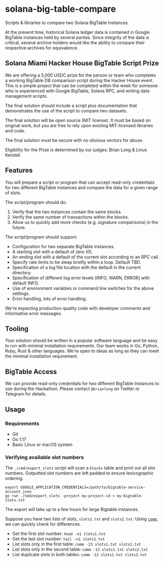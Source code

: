 # solana-big-table-compare
Scripts &amp; libraries to compare two Solana BigTable Instances.

At the present time, historical Solana ledger data is contained in Google BigTable instances held by several parties. Since integrity of the data is critical, several archive holders would like the ability to compare their respective archives for equivalence.

## Solana Miami Hacker House BigTable Script Prize
We are offering a 5,000 USDC prize for the person or team who completes a working BigTable DB comparison script during the Hacker House event. This is a simple project that can be completed within the week for someone who is experienced with Google BigTable, Solana RPC, and writing data management scripts.

The final solution should include a script plus documentation that demonstrates the use of the script to compare two datasets.

The final solution will be open source (MIT license). It must be based on original work, but you are free to rely upon existing MIT-licensed libraries and code.

The final solution must be secure with no obvious vectors for abuse.

Eligibility for the Prize is determined by our judges: Brian Long & Linus Kendall.

## Features
You will prepare a script or program that can accept read-only credentials for two different BigTable instances and compare the data for a given range of slots.

The script/program should do:
1. Verify that the two instances contain the same blocks.
2. Verify the same number of transactions within the blocks.
3. Allow us to quickly add more checks (e.g. signature comparisons) in the future.

The script/program should support:
- Configuration for two separate BigTable instances.
- A starting slot with a default of zero (0).
- An ending slot with a default of the current slot according to an RPC call.
- Specify rate limits to be sleep briefly within a loop. Default TBD.
- Specification of a log file location with the default in the current directory.
- Specification of different log error levels [INFO, WARN, ERROR] with default INFO.
- Use of environment variables or command line switches for the above settings.
- Error handling, lots of error handling.

We're expecting production-quality code with developer comments and informative error messages.

## Tooling
Your solution should be written in a popular software language and be easy to run with minimal installation requirements. Our team works in Go, Python, Ruby, Rust & other languages. We're open to ideas as long as they can meet the minimal installation requirement.

## BigTable Access
We can provide read-only credentials for two different BigTable Instances to use during the Hackathon. Please contact `@brianlong` on Twitter or Telegram for details.

## Usage

### Requirements

- Git
- Go 1.17
- Basic Linux or macOS system

### Verifying available slot numbers

The `./cmd/export_slots` script will scan a `blocks` table and print out all slot numbers.
Outputted slot numbers are left padded to ensure lexicographic ordering.

```shell
export GOOGLE_APPLICATION_CREDENTIALS=/path/to/bigtable-service-account.json
go run ./cmd/export_slots -project my-project-id > my-bigtable-slots.txt
```

The export will take up to a few hours for large Bigtable instances.

Suppose you have two lists of slots, `slots1.txt` and `slots2.txt`.
Using [`comm`](https://linux.die.net/man/1/comm), we can quickly check for differences.

- Get the first slot number: `head -n1 slots1.txt`
- Get the last slot number:  `tail -n1 slots1.txt`
- List slots only in the first table:  `comm -23 slots1.txt slots2.txt`
- List slots only in the second table: `comm -13 slots1.txt slots2.txt`
- List duplicate slots in both tables: `comm -12 slots1.txt slots2.txt`
